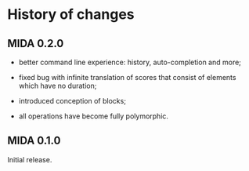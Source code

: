 # History of changes

## MIDA 0.2.0

* better command line experience: history, auto-completion and more;

* fixed bug with infinite translation of scores that consist of elements
  which have no duration;

* introduced conception of blocks;

* all operations have become fully polymorphic.

## MIDA 0.1.0

Initial release.
